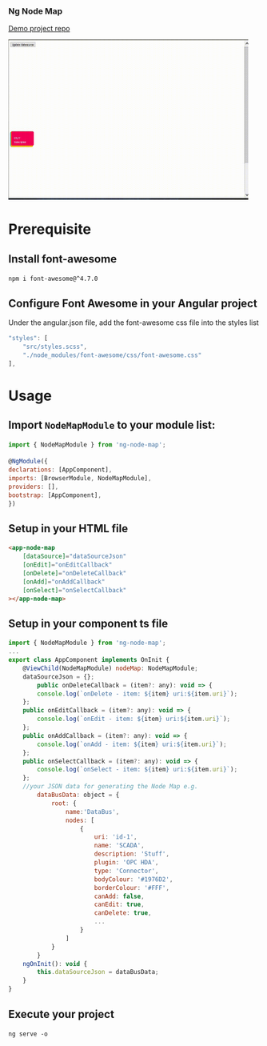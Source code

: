 ### Ng Node Map

[Demo project repo](https://github.com/seksky333/angular-node-map-demo)

<img src="images/ng-node-map.gif" width="480" height="320">

# Prerequisite

## Install font-awesome

`npm i font-awesome@^4.7.0`

## Configure Font Awesome in your Angular project

Under the angular.json file, add the font-awesome css file into the styles list

```javascript
"styles": [
    "src/styles.scss",
    "./node_modules/font-awesome/css/font-awesome.css"
],
```

# Usage

## Import `NodeMapModule` to your module list:

```javascript
import { NodeMapModule } from 'ng-node-map';

@NgModule({
declarations: [AppComponent],
imports: [BrowserModule, NodeMapModule],
providers: [],
bootstrap: [AppComponent],
})
```

## Setup in your HTML file

```html
<app-node-map
    [dataSource]="dataSourceJson"
    [onEdit]="onEditCallback"
    [onDelete]="onDeleteCallback"
    [onAdd]="onAddCallback"
    [onSelect]="onSelectCallback"
></app-node-map>
```

## Setup in your component ts file

```javascript
import { NodeMapModule } from 'ng-node-map';
...
export class AppComponent implements OnInit {
    @ViewChild(NodeMapModule) nodeMap: NodeMapModule;
    dataSourceJson = {};
        public onDeleteCallback = (item?: any): void => {
        console.log(`onDelete - item: ${item} uri:${item.uri}`);
    };
    public onEditCallback = (item?: any): void => {
        console.log(`onEdit - item: ${item} uri:${item.uri}`);
    };
    public onAddCallback = (item?: any): void => {
        console.log(`onAdd - item: ${item} uri:${item.uri}`);
    };
    public onSelectCallback = (item?: any): void => {
        console.log(`onSelect - item: ${item} uri:${item.uri}`);
    };
    //your JSON data for generating the Node Map e.g.
        dataBusData: object = {
            root: {
                name:'DataBus',
                nodes: [
                    {
                        uri: 'id-1',
                        name: 'SCADA',
                        description: 'Stuff',
                        plugin: 'OPC HDA',
                        type: 'Connector',
                        bodyColour: '#1976D2',
                        borderColour: '#FFF',
                        canAdd: false,
                        canEdit: true,
                        canDelete: true,
                        ...
                    }
                ]
            }
        }
    ngOnInit(): void {
        this.dataSourceJson = dataBusData;
    }
}
```

## Execute your project

`ng serve -o`

